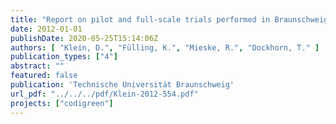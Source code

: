 ```yaml
---
title: "Report on pilot and full-scale trials performed in Braunschweig on codigestion and thermal hydrolysis - Workpackage 3"
date: 2012-01-01
publishDate: 2020-05-25T15:14:06Z
authors: [ "Klein, D.", "Fülling, K.", "Mieske, R.", "Dockhorn, T." ]
publication_types: ["4"]
abstract: ""
featured: false
publication: 'Technische Universität Braunschweig'
url_pdf: "../../../pdf/Klein-2012-554.pdf"
projects: ["codigreen"]
---
```


